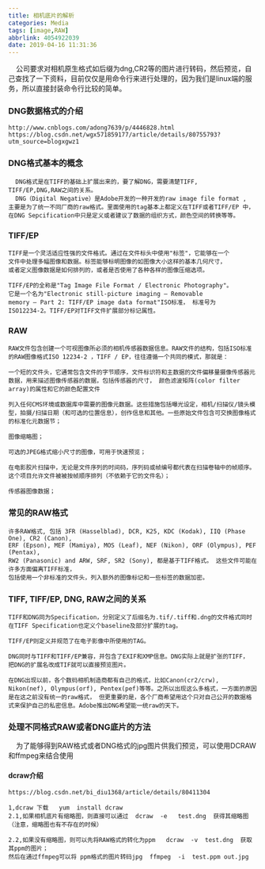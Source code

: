 ```yaml
---
title: 相机底片的解析
categories: Media
tags: [image,RAW]
abbrlink: 4054922039
date: 2019-04-16 11:31:36
---
```


&nbsp;&nbsp;&nbsp;&nbsp;公司要求对相机原生格式如后缀为dng,CR2等的图片进行转码，然后预览，自己查找了一下资料，目前仅仅是用命令行来进行处理的，因为我们是linux端的服务，所以直接封装命令行比较的简单。

### DNG数据格式的介绍
```
http://www.cnblogs.com/adong7639/p/4446828.html
https://blog.csdn.net/wgx571859177/article/details/80755793?utm_source=blogxgwz1
```

### DNG格式基本的概念
```
  DNG格式是在TIFF的基础上扩展出来的，要了解DNG，需要清楚TIFF,
TIFF/EP,DNG,RAW之间的关系。
  DNG（Digital Negative）是Adobe开发的一种开发的raw image file format ,
主要是为了统一不同厂商的raw格式。里面使用的tag基本上都定义在TIFF或者TIFF/EP 中，
在DNG Sepcification中只是定义或者建议了数据的组织方式，颜色空间的转换等等。

```

### TIFF/EP
```
TIFF是一个灵活适应性强的文件格式。通过在文件标头中使用"标签"，它能够在一个
文件中处理多幅图像和数据。标签能够标明图像的如图像大小这样的基本几何尺寸，
或者定义图像数据是如何排列的，或者是否使用了各种各样的图像压缩选项。

TIFF/EP的全称是"Tag Image File Format / Electronic Photography"。 
它是一个名为"Electronic still-picture imaging – Removable 
memory – Part 2: TIFF/EP image data format"ISO标准， 标准号为
ISO12234-2。TIFF/EP对TIFF文件扩展部分标记属性。
```

### RAW
```
RAW文件包含创建一个可视图像所必须的相机传感器数据信息。RAW文件的结构，包括ISO标准的RAW图像格式ISO 12234-2 ，TIFF / EP，往往遵循一个共同的模式，那就是：

一个短的文件头，它通常包含文件的字节顺序，文件标识符和主数据的文件偏移量摄像传感器元数据，用来描述图像传感器的数据，包括传感器的尺寸， 颜色滤波矩阵(color filter array)的属性和它的颜色配置文件

列入任何CMS环境或数据库中需要的图像元数据。这些措施包括曝光设定，相机/扫描仪/镜头模型，拍摄/扫描日期（和可选的位置信息），创作信息和其他。一些原始文件包含可交换图像格式的标准化元数据节；

图像缩略图；

可选的JPEG格式缩小尺寸的图像，可用于快速预览；

在电影胶片扫描中，无论是文件序列的时间码，序列码或帧编号都代表在扫描卷轴中的帧顺序。这个项目允许文件被被按帧顺序排列（不依赖于它的文件名​）；

传感器图像数据；
```

### 常见的RAW格式
```
许多RAW格式, 包括 3FR (Hasselblad), DCR, K25, KDC (Kodak), IIQ (Phase One), CR2 (Canon), 
ERF (Epson), MEF (Mamiya), MOS (Leaf), NEF (Nikon), ORF (Olympus), PEF (Pentax), 
RW2 (Panasonic) and ARW, SRF, SR2 (Sony), 都是基于TIFF格式。 这些文件可能在许多方面偏离TIFF标准，
包括使用一个非标准的文件头，列入额外的图像标记和一些标签的数据加密。
```

### TIFF, TIFF/EP, DNG, RAW之间的关系
```
TIFF和DNG同为Specification，分别定义了后缀名为.tif/.tiff和.dng的文件格式同时在TIFF Specification也定义个baseline及部分扩展的tag。

TIFF/EP则定义并规范了在电子影像中所使用的TAG。

DNG同时与TIFF和TIFF/EP兼容，并包含了EXIF和XMP信息。DNG实际上就是扩张的TIFF， 把DNG的扩展名改成TIF就可以直接预览图片。

在DNG出现以前，各个数码相机制造商都有自己的格式，比如Canon(cr2/crw), Nikon(nef), Olympus(orf), Pentex(pef)等等。之所以出现这么多格式，一方面的原因是在这之前没有统一的raw格式， 但更重要的是，各个厂商希望用这个只对自己公开的数据格式来保护自己的私密信息。Adobe推出DNG希望能一统raw的天下。
```

### 处理不同格式RAW或者DNG底片的方法
&nbsp;&nbsp;&nbsp;&nbsp;为了能够得到RAW格式或者DNG格式的jpg图片供我们预览，可以使用DCRAW和ffmpeg来结合使用
#### dcraw介绍
```
https://blog.csdn.net/bi_diu1368/article/details/80411304
```
```
1,dcraw 下载   yum  install dcraw
2.1,如果相机底片有缩略图，则直接可以通过  dcraw  -e   test.dng  获得其缩略图（注意，缩略图也有不存在的时候）

2.2,如果没有缩略图，则可以先将RAW格式的转化为ppm   dcraw  -v  test.dng  获取其ppm的图片；
然后在通过ffmpeg可以将 ppm格式的图片转码jpg  ffmpeg  -i  test.ppm out.jpg 

```